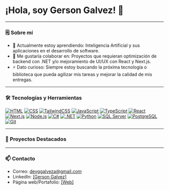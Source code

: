 # ¡Hola, soy Gerson Galvez! 👋

---

### 🗒 Sobre mí

- 🌱 Actualmente estoy aprendiendo: Inteligencia Artificial y sus aplicaciones en el desarrollo de software.
- 👯 Me gustaría colaborar en: Proyectos que requieran optimización de backend con .NET y/o mejoramiento de UI/UX con React y Next.js.
- ⚡ Dato curioso: Siempre estoy buscando la próxima tecnología o biblioteca que pueda agilizar mis tareas y mejorar la calidad de mis entregas.

---

### 🛠 Tecnologías y Herramientas

[![HTML](https://img.shields.io/badge/HTML-E34F26?style=flat&logo=html5&logoColor=white)]() 
[![CSS](https://img.shields.io/badge/CSS-1572B6?style=flat&logo=css3&logoColor=white)]() 
[![TailwindCSS](https://img.shields.io/badge/TailwindCSS-38B2AC?style=flat&logo=tailwind-css&logoColor=white)]() 
[![JavaScript](https://img.shields.io/badge/JavaScript-F0DB4F?style=flat&logo=javascript&logoColor=black)]() 
[![TypeScript](https://img.shields.io/badge/TypeScript-3178C6?style=flat&logo=typescript&logoColor=white)]() 
[![React](https://img.shields.io/badge/React-61DAFB?style=flat&logo=react&logoColor=black)]() 
[![Next.js](https://img.shields.io/badge/Next.js-000000?style=flat&logo=next.js&logoColor=white)]() 
[![Node.js](https://img.shields.io/badge/Node.js-339933?style=flat&logo=node.js&logoColor=white)]() 
[![C#](https://img.shields.io/badge/C%23-68217A?style=flat&logo=c-sharp&logoColor=white)]() 
[![.NET](https://img.shields.io/badge/.NET-5C2D91?style=flat&logo=.net&logoColor=white)]() 
[![Python](https://img.shields.io/badge/Python-3776AB?style=flat&logo=python&logoColor=white)]() 
[![SQL Server](https://img.shields.io/badge/SQL%20Server-CC2927?style=flat&logo=microsoft-sql-server&logoColor=white)]() 
[![PostgreSQL](https://img.shields.io/badge/PostgreSQL-336791?style=flat&logo=postgresql&logoColor=white)]() 
[![Git](https://img.shields.io/badge/Git-F05032?style=flat&logo=git&logoColor=white)]()

---

### 📂 Proyectos Destacados


---

### 📫 Contacto

- Correo: devggalveza@gmail.com
- LinkedIn: [[Gerson Galvez]](https://www.linkedin.com/in/devgersongalveza/)
- Página web/Portafolio: [[Web]](https://codenetflow.com/)


